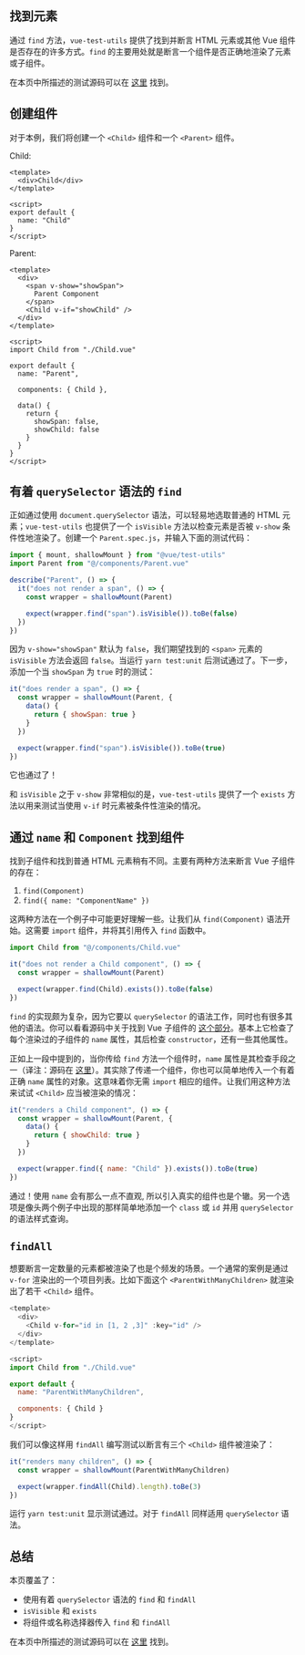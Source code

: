 ## 找到元素

通过 `find` 方法，`vue-test-utils` 提供了找到并断言 HTML 元素或其他 Vue 组件是否存在的许多方式。`find` 的主要用处就是断言一个组件是否正确地渲染了元素或子组件。

在本页中所描述的测试源码可以在 [这里](https://github.com/lmiller1990/vue-testing-handbook/tree/master/demo-app/tests/unit/Parent.spec.js) 找到。

## 创建组件

对于本例，我们将创建一个 `<Child>` 组件和一个 `<Parent>` 组件。

Child: 

```vue
<template>
  <div>Child</div>
</template>

<script>
export default {
  name: "Child"
}
</script>
```

Parent:

```vue
<template>
  <div>
    <span v-show="showSpan">
      Parent Component
    </span>
    <Child v-if="showChild" />
  </div>
</template>

<script>
import Child from "./Child.vue"

export default {
  name: "Parent",

  components: { Child },

  data() {
    return {
      showSpan: false,
      showChild: false
    }
  }
}
</script>
```

## 有着 `querySelector` 语法的 `find`

正如通过使用 `document.querySelector` 语法，可以轻易地选取普通的 HTML 元素；`vue-test-utils` 也提供了一个 `isVisible` 方法以检查元素是否被 `v-show` 条件性地渲染了。创建一个 `Parent.spec.js`，并输入下面的测试代码：

```js
import { mount, shallowMount } from "@vue/test-utils"
import Parent from "@/components/Parent.vue"

describe("Parent", () => {
  it("does not render a span", () => {
    const wrapper = shallowMount(Parent)

    expect(wrapper.find("span").isVisible()).toBe(false)
  })
})
```

因为 `v-show="showSpan"` 默认为 `false`，我们期望找到的 `<span>` 元素的 `isVisible` 方法会返回 `false`。当运行 `yarn test:unit` 后测试通过了。下一步，添加一个当 `showSpan` 为 `true` 时的测试：

```js
it("does render a span", () => {
  const wrapper = shallowMount(Parent, {
    data() {
      return { showSpan: true }
    }
  })

  expect(wrapper.find("span").isVisible()).toBe(true)
})
```

它也通过了！

和 `isVisible` 之于 `v-show` 非常相似的是，`vue-test-utils` 提供了一个 `exists` 方法以用来测试当使用 `v-if` 时元素被条件性渲染的情况。

## 通过 `name` 和 `Component` 找到组件

找到子组件和找到普通 HTML 元素稍有不同。主要有两种方法来断言 Vue 子组件的存在：

1. `find(Component)`
2. `find({ name: "ComponentName" })`

这两种方法在一个例子中可能更好理解一些。让我们从 `find(Component)` 语法开始。这需要 `import` 组件，并将其引用传入 `find` 函数中。

```js
import Child from "@/components/Child.vue"

it("does not render a Child component", () => {
  const wrapper = shallowMount(Parent)

  expect(wrapper.find(Child).exists()).toBe(false)
})
```

`find` 的实现颇为复杂，因为它要以 `querySelector` 的语法工作，同时也有很多其他的语法。你可以看看源码中关于找到 Vue 子组件的 [这个部分](https://github.com/vuejs/vue-test-utils/blob/dev/packages/test-utils/src/find.js)。基本上它检查了每个渲染过的子组件的 `name` 属性，其后检查 `constructor`，还有一些其他属性。

正如上一段中提到的，当你传给 `find` 方法一个组件时，`name` 属性是其检查手段之一（译注：源码在 [这里](https://github.com/vuejs/vue-test-utils/blob/dev/packages/test-utils/src/matches.js)）。其实除了传递一个组件，你也可以简单地传入一个有着正确 `name` 属性的对象。这意味着你无需 `import` 相应的组件。让我们用这种方法来试试 `<Child>` 应当被渲染的情况：

```js
it("renders a Child component", () => {
  const wrapper = shallowMount(Parent, {
    data() {
      return { showChild: true }
    }
  })

  expect(wrapper.find({ name: "Child" }).exists()).toBe(true)
})
```

通过！使用 `name` 会有那么一点不直观, 所以引入真实的组件也是个辙。另一个选项是像头两个例子中出现的那样简单地添加一个 `class` 或 `id` 并用 `querySelector` 的语法样式查询。 

## `findAll`

想要断言一定数量的元素都被渲染了也是个频发的场景。一个通常的案例是通过 `v-for` 渲染出的一个项目列表。比如下面这个 `<ParentWithManyChildren>` 就渲染出了若干 `<Child>` 组件。

```js
<template>
  <div>
    <Child v-for="id in [1, 2 ,3]" :key="id" />
  </div>
</template>

<script>
import Child from "./Child.vue"

export default {
  name: "ParentWithManyChildren",

  components: { Child }
}
</script>
```

我们可以像这样用 `findAll` 编写测试以断言有三个 `<Child>` 组件被渲染了：

```js
it("renders many children", () => {
  const wrapper = shallowMount(ParentWithManyChildren)

  expect(wrapper.findAll(Child).length).toBe(3)
})
```

运行 `yarn test:unit` 显示测试通过。对于 `findAll` 同样适用 `querySelector` 语法。

## 总结

本页覆盖了：

- 使用有着 `querySelector` 语法的 `find` 和 `findAll`
- `isVisible` 和 `exists`
- 将组件或名称选择器传入 `find` 和 `findAll`

在本页中所描述的测试源码可以在 [这里](https://github.com/lmiller1990/vue-testing-handbook/tree/master/demo-app/tests/unit/Parent.spec.js) 找到。

